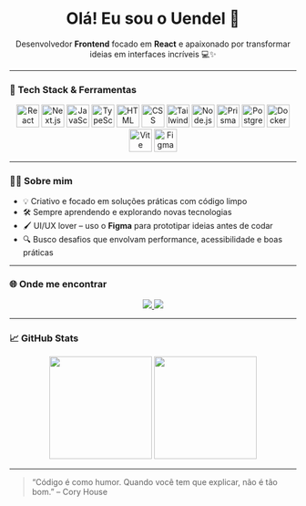 <h1 align="center">Olá! Eu sou o Uendel 👋</h1>

<p align="center">
  Desenvolvedor <strong>Frontend</strong> focado em <strong>React</strong> e apaixonado por transformar ideias em interfaces incríveis 💻✨
</p>

---

### 🚀 Tech Stack & Ferramentas

<div align="center">
  <img src="https://cdn.jsdelivr.net/gh/devicons/devicon/icons/react/react-original.svg" width="40" alt="React" />
  <img src="https://cdn.jsdelivr.net/gh/devicons/devicon/icons/nextjs/nextjs-original.svg" width="40" alt="Next.js" />
  <img src="https://cdn.jsdelivr.net/gh/devicons/devicon/icons/javascript/javascript-original.svg" width="40" alt="JavaScript" />
  <img src="https://cdn.jsdelivr.net/gh/devicons/devicon/icons/typescript/typescript-original.svg" width="40" alt="TypeScript" />
  <img src="https://cdn.jsdelivr.net/gh/devicons/devicon/icons/html5/html5-original.svg" width="40" alt="HTML" />
  <img src="https://cdn.jsdelivr.net/gh/devicons/devicon/icons/css3/css3-original.svg" width="40" alt="CSS" />
  <img src="https://cdn.jsdelivr.net/gh/devicons/devicon/icons/tailwindcss/tailwindcss-plain.svg" width="40" alt="TailwindCSS" />
  <img src="https://cdn.jsdelivr.net/gh/devicons/devicon/icons/nodejs/nodejs-original.svg" width="40" alt="Node.js" />
  <img src="https://cdn.jsdelivr.net/gh/devicons/devicon/icons/prisma/prisma-original.svg" width="40" alt="Prisma" />
  <img src="https://cdn.jsdelivr.net/gh/devicons/devicon/icons/postgresql/postgresql-original.svg" width="40" alt="PostgreSQL" />
  <img src="https://cdn.jsdelivr.net/gh/devicons/devicon/icons/docker/docker-original.svg" width="40" alt="Docker" />
  <img src="https://cdn.jsdelivr.net/gh/devicons/devicon/icons/vite/vite-original.svg" width="40" alt="Vite" />
  <img src="https://cdn.jsdelivr.net/gh/devicons/devicon/icons/figma/figma-original.svg" width="40" alt="Figma" />
</div>

---

### 👨‍💻 Sobre mim

- 💡 Criativo e focado em soluções práticas com código limpo
- 🛠️ Sempre aprendendo e explorando novas tecnologias
- 🖌️ UI/UX lover – uso o **Figma** para prototipar ideias antes de codar
- 🔍 Busco desafios que envolvam performance, acessibilidade e boas práticas

---

### 🌐 Onde me encontrar

<div align="center">
  <a href="https://portfolio-uendelup.vercel.app/" target="_blank">
    <img src="https://img.shields.io/badge/Portfólio-000?style=for-the-badge&logo=vercel&logoColor=white" />
  </a>
  <a href="https://www.linkedin.com/in/uendel-papa-1b6294211/" target="_blank">
    <img src="https://img.shields.io/badge/LinkedIn-0A66C2?style=for-the-badge&logo=linkedin&logoColor=white" />
  </a>
</div>

---

### 📈 GitHub Stats

<div align="center">
  <img height="180em" src="https://github-readme-stats.vercel.app/api?username=uendelup&show_icons=true&theme=radical" />
  <img height="180em" src="https://github-readme-stats.vercel.app/api/top-langs/?username=uendelup&layout=compact&theme=radical" />
</div>

---

> “Código é como humor. Quando você tem que explicar, não é tão bom.” – Cory House
